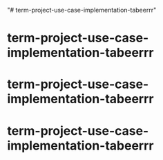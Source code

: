 "# term-project-use-case-implementation-tabeerrr" 
# term-project-use-case-implementation-tabeerrr
# term-project-use-case-implementation-tabeerrr
# term-project-use-case-implementation-tabeerrr
